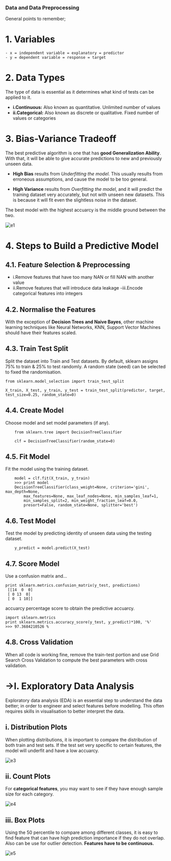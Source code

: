 ### Data and Data Preprocessing 

General points to remember; <br>
# 1. Variables

    - x = independent variable = explanatory = predictor
    - y = dependent variable = response = target

# 2. Data Types
The type of data is essential as it determines what kind of tests can be applied to it.

- **i.Continuous:** Also known as quantitative. Unlimited number of values
- **ii.Categorical:** Also known as discrete or qualitative. Fixed number of values or categories

# 3. Bias-Variance Tradeoff
The best predictive algorithm is one that has **good Generalization Ability**. With that, it will be able to give accurate predictions to new and previously unseen data.

- **High Bias** results from *Underfitting the model*. This usually results from erroneous assumptions, and cause the model to be too general.

- **High Variance** results from *Overfitting the model*, and it will predict the training dataset very accurately, but not with unseen new datasets. This is because it will fit even the slightless noise in the dataset.

The best model with the highest accuarcy is the middle ground between the two.

![e1](https://user-images.githubusercontent.com/42317258/52269846-34748d00-2965-11e9-89fc-8e8d6f48c72b.PNG)

# 4. Steps to Build a Predictive Model
## 4.1. Feature Selection & Preprocessing
- i.Remove features that have too many NAN or fill NAN with another value
- ii.Remove features that will introduce data leakage
-iii.Encode categorical features into integers

## 4.2. Normalise the Features
With the exception of **Decision Trees and Naive Bayes**, other machine learning techniques like Neural Networks, KNN, Support Vector Machines should have their features scaled.

## 4.3. Train Test Split
Split the dataset into Train and Test datasets. By default, sklearn assigns 75% to train & 25% to test randomly. A random state (seed) can be selected to fixed the randomisation.

    from sklearn.model_selection import train_test_split

    X_train, X_test, y_train, y_test = train_test_split(predictor, target, test_size=0.25, random_state=0)
    
 ## 4.4. Create Model
Choose model and set model parameters (if any).

        from sklearn.tree import DecisionTreeClassifier
        
        clf = DecisionTreeClassifier(random_state=0)
        
## 4.5. Fit Model
Fit the model using the training dataset.

        model = clf.fit(X_train, y_train)
        >>> print model
        DecisionTreeClassifier(class_weight=None, criterion='gini', max_depth=None,
            max_features=None, max_leaf_nodes=None, min_samples_leaf=1,
            min_samples_split=2, min_weight_fraction_leaf=0.0,
            presort=False, random_state=None, splitter='best')
            
## 4.6. Test Model
Test the model by predicting identity of unseen data using the testing dataset.

        y_predict = model.predict(X_test)
        
## 4.7. Score Model
Use a confusion matrix and…

    print sklearn.metrics.confusion_matrix(y_test, predictions)
     [[14  0  0]
     [ 0 13  0]
     [ 0  1 10]]
     
accuarcy percentage score to obtain the predictive accuarcy.

    import sklearn.metrics
    print sklearn.metrics.accuracy_score(y_test, y_predict)*100, '%'
    >>> 97.3684210526 %
    
## 4.8. Cross Validation

When all code is working fine, remove the train-test portion and use Grid Search Cross Validation to compute the best parameters with cross validation.

# ->I. Exploratory Data Analysis

Exploratory data analysis (EDA) is an essential step to understand the data better; in order to engineer and select features before modelling. This often requires skills in visualisation to better interpret the data.

## i. Distribution Plots
When plotting distributions, it is important to compare the distribution of both train and test sets. If the test set very specific to certain features, the model will underfit and have a low accuarcy.

![e3](https://user-images.githubusercontent.com/42317258/52274753-a05df200-2973-11e9-8dbb-9f384dee5936.PNG)

## ii. Count Plots
For **categorical features**, you may want to see if they have enough sample size for each category.

![e4](https://user-images.githubusercontent.com/42317258/52274760-a48a0f80-2973-11e9-8ba6-7d291e802187.PNG)

## iii. Box Plots
Using the 50 percentile to compare among different classes, it is easy to find feature that can have high prediction importance if they do not overlap. Also can be use for outlier detection. **Features have to be continuous.**

![e5](https://user-images.githubusercontent.com/42317258/52274768-a94ec380-2973-11e9-8fbe-5d8a7248ffa4.PNG)

